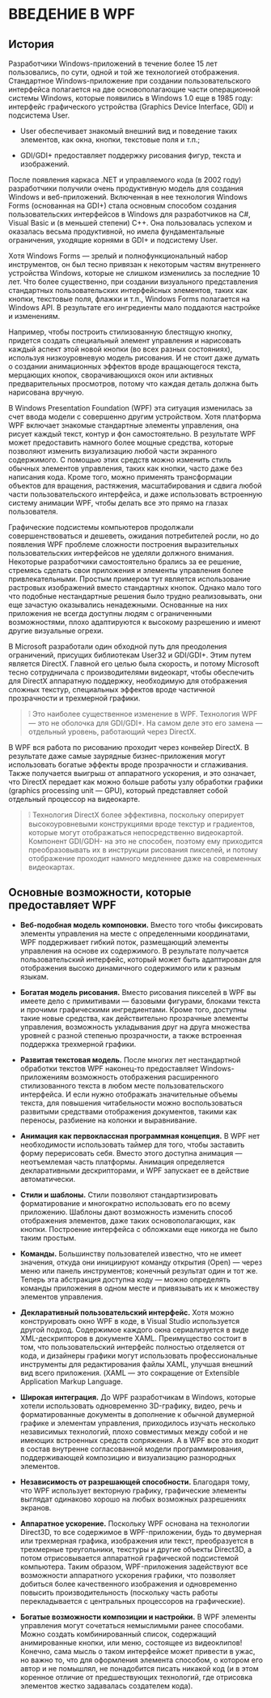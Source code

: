 # ВВЕДЕНИЕ В WPF

## История

Разработчики Windows-приложений в течение более 15 лет пользовались, по сути,
одной и той же технологией отображения. Стандартное Windows-приложение при
создании пользовательского интерфейса полагается на две основополагающие части
операционной системы Windows, которые появились в Windows 1.0 еще в 1985 году:
интерфейс графического устройства (Graphics Device Interface, GDI) и подсистема
User.

* User обеспечивает знакомый внешний вид и поведение таких элементов, как
  окна, кнопки, текстовые поля и т.п.;

* GDI/GDI+ предоставляет поддержку рисования фигур, текста и изображений.

После появления каркаса .NET и управляемого кода (в 2002 году) разработчики
получили очень продуктивную модель для создания Windows и веб-приложений.
Включенная в нее технология Windows Forms (основанная на GDI+) стала основным
способом создания пользовательских интерфейсов в Windows для разработчиков на
C#, Visual Basic и (в меньшей степени) С++. Она пользовалась успехом и оказалась
весьма продуктивной, но имела фундаментальные ограничения, уходящие корнями в
GDI+ и подсистему User.

Хотя Windows Forms — зрелый и полнофункциональный набор инструментов, он был
тесно привязан к некоторым частям внутреннего устройства Windows, которые не
слишком изменились за последние 10 лет. Что более существенно, при создании
визуального представления стандартных пользовательских интерфейсных элементов,
таких как кнопки, текстовые поля, флажки и т.п., Windows Forms полагается на
Windows API. В результате его ингредиенты мало поддаются настройке и изменениям.

Например, чтобы построить стилизованную блестящую кнопку, придется создать
специальный элемент управления и нарисовать каждый аспект этой новой кнопки (во
всех разных состояниях), используя низкоуровневую модель рисования. И не стоит
даже думать о создании анимационных эффектов вроде вращающегося текста,
мерцающих кнопок, сворачивающихся окон или активных предварительных просмотров,
потому что каждая деталь должна быть нарисована вручную.

В Windows Presentation Foundation (WPF) эта ситуация изменилась за счет ввода
модели с совершенно другим устройством. Хотя платформа WPF включает знакомые
стандартные элементы управления, она рисует каждый текст, контур и фон
самостоятельно. В результате WPF может предоставить намного более мощные
средства, которые позволяют изменить визуализацию любой части экранного
содержимого. С помощью этих средств можно изменить стиль обычных элементов
управления, таких как кнопки, часто даже без написания кода. Кроме того, можно
применять трансформации объектов для вращения, растяжения, масштабирования и
сдвига любой части пользовательского интерфейса, и даже использовать встроенную
систему анимации WPF, чтобы делать все это прямо на глазах пользователя.

Графические подсистемы компьютеров продолжали совершенствоваться и дешеветь,
ожидания потребителей росли, но до появления WPF проблеме сложности построения
выразительных пользовательских интерфейсов не уделяли должного внимания.
Некоторые разработчики самостоятельно брались за ее решение, стремясь сделать
свои приложения и элементы управления более привлекательными. Простым примером
тут является использование растровых изображений вместо стандартных кнопок.
Однако мало того что подобные нестандартные решения было трудно реализовывать,
они еще зачастую оказывались ненадежными. Основанные на них приложения не всегда
доступны людям с ограниченными возможностями, плохо адаптируются к высокому
разрешению и имеют другие визуальные огрехи.

В Microsoft разработали один обходной путь для преодоления ограничений, присущих
библиотекам User32 и GDI/GDI+. Этим путем является DirectX. Главной его целью
была скорость, и потому Microsoft тесно сотрудничала с производителями
видеокарт, чтобы обеспечить для DirectX аппаратную поддержку, необходимую для
отображения сложных текстур, специальных эффектов вроде частичной прозрачности и
трехмерной графики.

> :grey_exclamation: Это наиболее существенное изменение в WPF. Технология WPF —
  это не оболочка для GDI/GDI+. На самом деле это его замена — отдельный
  уровень, работающий через DirectX.

В WPF вся работа по рисованию проходит через конвейер DirectX. В результате даже
самые заурядные бизнес-приложения могут использовать богатые эффекты вроде
прозрачности и сглаживания. Также получается выигрыш от аппаратного ускорения, и
это означает, что DirectX передает как можно больше работы узлу обработки
графики (graphics processing unit — GPU), который представляет собой отдельный
процессор на видеокарте.

> :grey_exclamation: Технология DirectX более эффективна, поскольку оперирует
  высокоуровневыми конструкциями вроде текстур и градиентов, которые могут
  отображаться непосредственно видеокартой. Компонент GDI/GDH- на это не
  способен, поэтому ему приходится преобразовывать их в инструкции рисования
  пикселей, и потому отображение проходит намного медленнее даже на современных
  видеокартах.

## Основные возможности, которые предоставляет WPF

* **Веб-подобная модель компоновки.** Вместо того чтобы фиксировать элементы
  управления на месте с определенными координатами, WPF поддерживает гибкий
  поток, размещающий элементы управления на основе их содержимого. В результате
  получается пользовательский интерфейс, который может быть адаптирован для
  отображения высоко динамичного содержимого или к разным языкам.

* **Богатая модель рисования.** Вместо рисования пикселей в WPF вы имеете дело с
  примитивами — базовыми фигурами, блоками текста и прочими графическими
  ингредиентами. Кроме того, доступны такие новые средства, как действительно
  прозрачные элементы управления, возможность укладывания друг на друга
  множества уровней с разной степенью прозрачности, а также встроенная поддержка
  трехмерной графики.

* **Развитая текстовая модель.** После многих лет нестандартной обработки текстов
  WPF наконец-то предоставляет Windows-приложениям возможность отображения
  расширенного стилизованного текста в любом месте пользовательского интерфейса.
  И если нужно отображать значительные объемы текста, для повышения
  читабельности можно воспользоваться развитыми средствами отображения
  документов, такими как переносы, разбиение на колонки и выравнивание.

* **Анимация как первоклассная программная концепция.** В WPF нет необходимости
  использовать таймер для того, чтобы заставить форму перерисовать себя. Вместо
  этого доступна анимация — неотъемлемая часть платформы. Анимация определяется
  декларативными дескрипторами, и WPF запускает ее в действие автоматически.

* **Стили и шаблоны.** Стили позволяют стандартизировать форматирование и
  многократно использовать его по всему приложению. Шаблоны дают возможность
  изменить способ отображения элементов, даже таких основополагающих, как
  кнопки. Построение интерфейса с обложками еще никогда не было таким простым.

* **Команды.** Большинству пользователей известно, что не имеет значения, откуда они
  инициируют команду открытия (Open) — через меню или панель инструментов;
  конечный результат один и тот же. Теперь эта абстракция доступна коду — можно
  определять команды приложения в одном месте и привязывать их к множеству
  элементов управления.

* **Декларативный пользовательский интерфейс.** Хотя можно конструировать окно WPF в
  коде, в Visual Studio используется другой подход. Содержимое каждого окна
  сериализуется в виде XML-дескрипторов в документе XAML. Преимущество состоит в
  том, что пользовательский интерфейс полностью отделяется от кода, и дизайнеры
  графики могут использовать профессиональные инструменты для редактирования
  файлы XAML, улучшая внешний вид всего приложения. (XAML — это сокращение от
  Extensible Application Markup Language.

* **Широкая интеграция.** До WPF разработчикам в Windows, которые хотели
  использовать одновременно 3D-графику, видео, речь и форматированные документы
  в дополнение к обычной двумерной графике и элементам управления, приходилось
  изучать несколько независимых технологий, плохо совместимых между собой и не
  имеющих встроенных средств сопряжения. А в WPF все это входит в состав
  внутренне согласованной модели программирования, поддерживающей композицию и
  визуализацию разнородных элементов.

* **Независимость от разрешающей способности.** Благодаря тому, что WPF
  использует векторную графику, графические элементы выглядат одинаково хорошо
  на любых возможных разрешениях экранов.

* **Аппаратное ускорение.** Поскольку WPF основана на технологии Direct3D, то
  все содержимое в WPF-приложении, будь то двумерная или трехмерная графика,
  изображения или текст, преобразуется в трехмерные треугольники, текстуры и
  другие объекты Direct3D, а потом отрисовывается аппаратной графической
  подсистемой компьютера. Таким образом, WPF-приложения задействуют все
  возможности аппаратного ускорения графики, что позволяет добиться более
  качественного изображения и одновременно повысить производительность
  (поскольку часть работы перекладывается с центральных процессоров на
  графические).

* **Богатые возможности композиции и настройки.** В WPF элементы управления
  могут сочетаться немыслимыми ранее способами. Можно создать комбинированный
  список, содержащий анимированные кнопки, или меню, состоящее из видеоклипов!
  Конечно, сама мысль о таком интерфейсе может привести в ужас, но важно то, что
  для оформления элемента способом, о котором его автор и не помышлял, не
  понадобится писать никакой код (и в этом коренное отличие от
  предшествующих технологий, где отрисовка элементов жестко задавалась
  создателем кода).